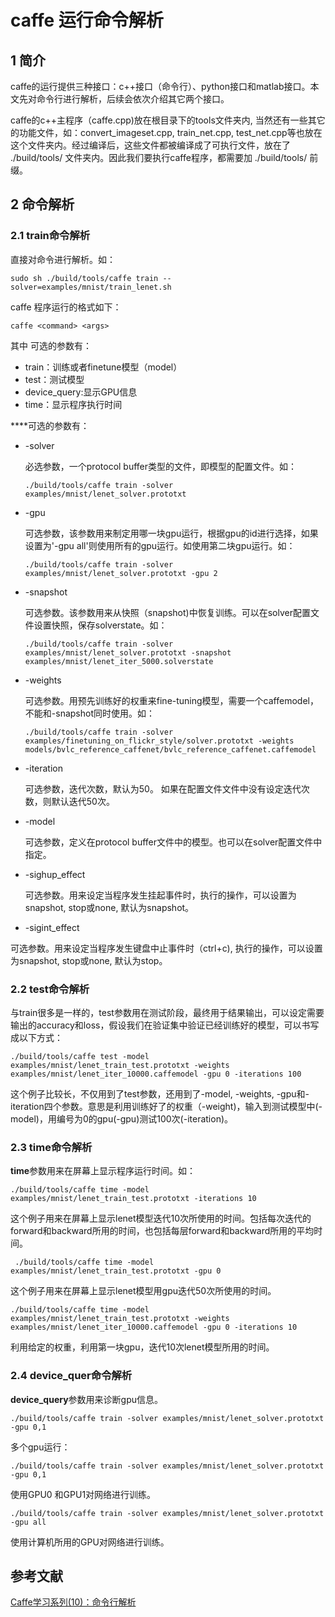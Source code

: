 # caffe 运行命令解析

## 1 简介

caffe的运行提供三种接口：c++接口（命令行）、python接口和matlab接口。本文先对命令行进行解析，后续会依次介绍其它两个接口。

caffe的c++主程序（caffe.cpp)放在根目录下的tools文件夹内, 当然还有一些其它的功能文件，如：convert_imageset.cpp, train_net.cpp, test_net.cpp等也放在这个文件夹内。经过编译后，这些文件都被编译成了可执行文件，放在了 ./build/tools/ 文件夹内。因此我们要执行caffe程序，都需要加 ./build/tools/ 前缀。

## 2 命令解析

### 2.1 train命令解析

直接对命令进行解析。如：

```
sudo sh ./build/tools/caffe train --solver=examples/mnist/train_lenet.sh
```

caffe 程序运行的格式如下：

```
caffe <command> <args>
```

其中<command> 可选的参数有：

- train：训练或者finetune模型（model）
- test：测试模型
- device_query:显示GPU信息
- time：显示程序执行时间

**<args>**可选的参数有：

* -solver

  必选参数，一个protocol buffer类型的文件，即模型的配置文件。如：

  ```
  ./build/tools/caffe train -solver examples/mnist/lenet_solver.prototxt
  ```

* -gpu

  可选参数，该参数用来制定用哪一块gpu运行，根据gpu的id进行选择，如果设置为'-gpu all'则使用所有的gpu运行。如使用第二块gpu运行。如：

  ```
  ./build/tools/caffe train -solver examples/mnist/lenet_solver.prototxt -gpu 2
  ```

* -snapshot

  可选参数。该参数用来从快照（snapshot)中恢复训练。可以在solver配置文件设置快照，保存solverstate。如：

  ```
  ./build/tools/caffe train -solver examples/mnist/lenet_solver.prototxt -snapshot examples/mnist/lenet_iter_5000.solverstate
  ```

* -weights

  可选参数。用预先训练好的权重来fine-tuning模型，需要一个caffemodel，不能和-snapshot同时使用。如：

  ```
  ./build/tools/caffe train -solver examples/finetuning_on_flickr_style/solver.prototxt -weights models/bvlc_reference_caffenet/bvlc_reference_caffenet.caffemodel
  ```

* -iteration

  可选参数，迭代次数，默认为50。 如果在配置文件文件中没有设定迭代次数，则默认迭代50次。

* -model

  可选参数，定义在protocol buffer文件中的模型。也可以在solver配置文件中指定。

* -sighup_effect

  可选参数。用来设定当程序发生挂起事件时，执行的操作，可以设置为snapshot, stop或none, 默认为snapshot。

* -sigint_effect

可选参数。用来设定当程序发生键盘中止事件时（ctrl+c), 执行的操作，可以设置为snapshot, stop或none, 默认为stop。

### 2.2 test命令解析

与train很多是一样的，test参数用在测试阶段，最终用于结果输出，可以设定需要输出的accuracy和loss，假设我们在验证集中验证已经训练好的模型，可以书写成以下方式：

```
./build/tools/caffe test -model examples/mnist/lenet_train_test.prototxt -weights examples/mnist/lenet_iter_10000.caffemodel -gpu 0 -iterations 100
```

这个例子比较长，不仅用到了test参数，还用到了-model, -weights,  -gpu和-iteration四个参数。意思是利用训练好了的权重（-weight)，输入到测试模型中(-model)，用编号为0的gpu(-gpu)测试100次(-iteration)。

### 2.3 time命令解析

**time**参数用来在屏幕上显示程序运行时间。如：

```
./build/tools/caffe time -model examples/mnist/lenet_train_test.prototxt -iterations 10
```

这个例子用来在屏幕上显示lenet模型迭代10次所使用的时间。包括每次迭代的forward和backward所用的时间，也包括每层forward和backward所用的平均时间。

```
 ./build/tools/caffe time -model examples/mnist/lenet_train_test.prototxt -gpu 0
```

这个例子用来在屏幕上显示lenet模型用gpu迭代50次所使用的时间。

```
./build/tools/caffe time -model examples/mnist/lenet_train_test.prototxt -weights examples/mnist/lenet_iter_10000.caffemodel -gpu 0 -iterations 10
```

利用给定的权重，利用第一块gpu，迭代10次lenet模型所用的时间。

### 2.4 device_quer命令解析

**device_query**参数用来诊断gpu信息。

```
./build/tools/caffe train -solver examples/mnist/lenet_solver.prototxt -gpu 0,1
```

多个gpu运行：

```
./build/tools/caffe train -solver examples/mnist/lenet_solver.prototxt -gpu 0,1
```

使用GPU0 和GPU1对网络进行训练。

```
./build/tools/caffe train -solver examples/mnist/lenet_solver.prototxt -gpu all
```

使用计算机所用的GPU对网络进行训练。



## 参考文献

[Caffe学习系列(10)：命令行解析](https://www.cnblogs.com/denny402/p/5076285.html)

